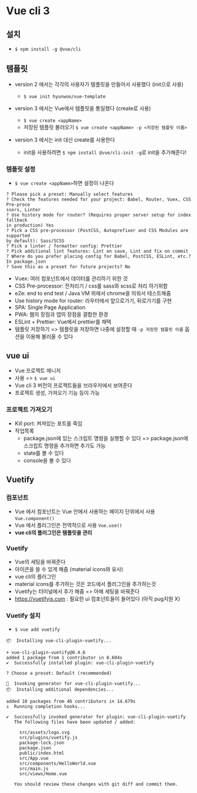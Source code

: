 # Vue cli 3
## 설치
* `$ npm install -g @vue/cli`



## 템플릿
* version 2 에서는 각각의 사용자가 템플릿을 만들어서 사용했다 (init으로 사용)
	* `$ vue init hyunwoo/vue-template`
* version 3 에서는 Vue에서 템플릿을 통일했다 (create로 사용)
	* `$ vue create <appName>`
	* 저장된 템플릿 불러오기 `$ vue create <appName> -p <저장된 템플릿 이름>`

* version 3 에서는 init 대신 create를 사용한다
	* init을 사용하려면 `$ npm install @vue/cli-init -g`로 init을 추가해준다!


### 템플릿 설정
* `$ vue create <appName>`하면 설정이 나온다
```
? Please pick a preset: Manually select features
? Check the features needed for your project: Babel, Router, Vuex, CSS Pre-proce
ssors, Linter
? Use history mode for router? (Requires proper server setup for index fallback 
in production) Yes
? Pick a CSS pre-processor (PostCSS, Autoprefixer and CSS Modules are supported 
by default): Sass/SCSS
? Pick a linter / formatter config: Prettier
? Pick additional lint features: Lint on save, Lint and fix on commit
? Where do you prefer placing config for Babel, PostCSS, ESLint, etc.? In package.json
? Save this as a preset for future projects? No
``````
* Vuex: 여러 컴포넌트에서 데이터를 관리하기 위한 것
* CSS Pre-processor: 전처리기 / css를 sass와 scss로 처리 하기위함
* e2e: end to end test / Java VM 위에서 chrome을 띄워서 테스트해줌
* Use history mode for router: 라우터에서 앞으로가기, 뒤로가기를 구현
* SPA: Single Page Application
* PWA: 웹의 장점과 앱의 장점을 결합한 환경
* ESLint + Prettier: Vue에서 prettier를 채택
* 템플릿 저장하기 => 템플릿을 저장하면 나중에 설정할 때 `-p 저장한 템플릿 이름` 옵션을 이용해 불러올 수 있다

## vue ui
* Vue 프로젝트 매니저
* 사용 => `$ vue ui`
* Vue cli 3 버전의 프로젝트들을 브라우저에서 보여준다
* 프로젝트 생성, 가져오기 기능 등이 가능

### 프로젝트 가져오기
* Kill port: 켜져있는 포트를 죽임
* 작업목록
	* package.json에 있는 스크립트 명령을 실행할 수 있다 => package.json에 스크립트 명령을 추가하면 추가도 가능
	* state를 볼 수 있다
	* console을 볼 수 있다

## Vuetify
### 컴포넌트
* Vue 에서 컴포넌트는 Vue 안에서 사용하는 페이지 단위에서 사용 `Vue.component()`
* Vue 에서 플러그인은 전역적으로 사용 `Vue.use()`
* **vue cli의 플러그인은 템플릿을 관리**

### Vuetify
* Vue의 세팅을 바꿔준다
* 아이콘을 쓸 수 있게 해줌 (material icons와 유사)
* vue cli의 플러그인
* material icons를 추가하는 것은 코드에서 플러그인을 추가하는것
* Vuetify는 터미널에서 추가 해줌 => 아예 세팅을 바꿔준다
* https://vuetifyjs.com : 필요한 ui 컴포넌트들이 들어있다 (아직 pug지원 X)

### Vuetify 설치
* `$ vue add vuetify`
```
📦  Installing vue-cli-plugin-vuetify...

+ vue-cli-plugin-vuetify@0.4.6
added 1 package from 1 contributor in 8.604s
✔  Successfully installed plugin: vue-cli-plugin-vuetify

? Choose a preset: Default (recommended)

🚀  Invoking generator for vue-cli-plugin-vuetify...
📦  Installing additional dependencies...

added 10 packages from 46 contributors in 14.679s
⚓  Running completion hooks...

✔  Successfully invoked generator for plugin: vue-cli-plugin-vuetify
   The following files have been updated / added:

     src/assets/logo.svg
     src/plugins/vuetify.js
     package-lock.json
     package.json
     public/index.html
     src/App.vue
     src/components/HelloWorld.vue
     src/main.js
     src/views/Home.vue

   You should review these changes with git diff and commit them.
```
